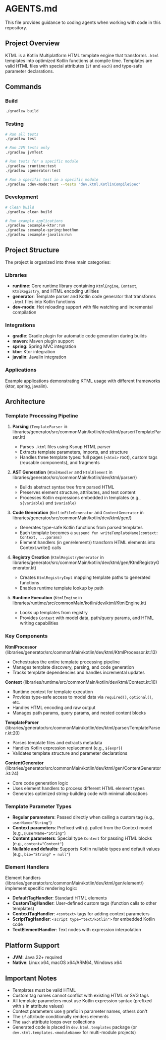 # AGENTS.md

This file provides guidance to coding agents when working with code in this repository.

## Project Overview

KTML is a Kotlin Multiplatform HTML template engine that transforms `.ktml` templates into optimized Kotlin functions at
compile time. Templates are valid HTML files with special attributes (`if` and `each`) and type-safe parameter
declarations.

## Commands

### Build

```bash
./gradlew build
```

### Testing

```bash
# Run all tests
./gradlew test

# Run JVM tests only
./gradlew jvmTest

# Run tests for a specific module
./gradlew :runtime:test
./gradlew :generator:test

# Run a specific test in a specific module
./gradlew :dev-mode:test --tests "dev.ktml.KotlinCompileSpec"
```

### Development

```bash
# Clean build
./gradlew clean build

# Run example applications
./gradlew :example-ktor:run
./gradlew :example-spring:bootRun
./gradlew :example-javalin:run
```

## Project Structure

The project is organized into three main categories:

### Libraries

- **runtime**: Core runtime library containing `KtmlEngine`, `Context`, `KtmlRegistry`, and HTML encoding utilities
- **generator**: Template parser and Kotlin code generator that transforms `.ktml` files into Kotlin functions
- **dev-mode**: Hot reloading support with file watching and incremental compilation

### Integrations

- **gradle**: Gradle plugin for automatic code generation during builds
- **maven**: Maven plugin support
- **spring**: Spring MVC integration
- **ktor**: Ktor integration
- **javalin**: Javalin integration

### Applications

Example applications demonstrating KTML usage with different frameworks (ktor, spring, javalin).

## Architecture

### Template Processing Pipeline

1. **Parsing** (`TemplateParser` in libraries/generator/src/commonMain/kotlin/dev/ktml/parser/TemplateParser.kt)
    - Parses `.ktml` files using Ksoup HTML parser
    - Extracts template parameters, imports, and structure
    - Handles three template types: full pages (`<html>` root), custom tags (reusable components), and fragments

2. **AST Generation** (`HtmlHandler` and `HtmlElement` in libraries/generator/src/commonMain/kotlin/dev/ktml/parser/)
    - Builds abstract syntax tree from parsed HTML
    - Preserves element structure, attributes, and text content
    - Processes Kotlin expressions embedded in templates (e.g., `${variable}` and `$variable`)

3. **Code Generation** (`KotlinFileGenerator` and `ContentGenerator` in
   libraries/generator/src/commonMain/kotlin/dev/ktml/gen/)
    - Generates type-safe Kotlin functions from parsed templates
    - Each template becomes a `suspend fun writeTemplateName(context: Context, ...params)`
    - Element handlers (in gen/element/) transform HTML elements into Context.write() calls

4. **Registry Creation** (`KtmlRegistryGenerator` in
   libraries/generator/src/commonMain/kotlin/dev/ktml/gen/KtmlRegistryGenerator.kt)
    - Creates `KtmlRegistryImpl` mapping template paths to generated functions
    - Enables runtime template lookup by path

5. **Runtime Execution** (`KtmlEngine` in libraries/runtime/src/commonMain/kotlin/dev/ktml/KtmlEngine.kt)
    - Looks up templates from registry
    - Provides `Context` with model data, path/query params, and HTML writing capabilities

### Key Components

**KtmlProcessor** (libraries/generator/src/commonMain/kotlin/dev/ktml/KtmlProcessor.kt:13)

- Orchestrates the entire template processing pipeline
- Manages template discovery, parsing, and code generation
- Tracks template dependencies and handles incremental updates

**Context** (libraries/runtime/src/commonMain/kotlin/dev/ktml/Context.kt:10)

- Runtime context for template execution
- Provides type-safe access to model data via `required()`, `optional()`, etc.
- Handles HTML encoding and raw output
- Manages path params, query params, and nested content blocks

**TemplateParser** (libraries/generator/src/commonMain/kotlin/dev/ktml/parser/TemplateParser.kt:20)

- Parses template files and extracts metadata
- Handles Kotlin expression replacement (e.g., `${expr}`)
- Validates template structure and parameter declarations

**ContentGenerator** (libraries/generator/src/commonMain/kotlin/dev/ktml/gen/ContentGenerator.kt:24)

- Core code generation logic
- Uses element handlers to process different HTML element types
- Generates optimized string-building code with minimal allocations

### Template Parameter Types

- **Regular parameters**: Passed directly when calling a custom tag (e.g., `userName="String"`)
- **Context parameters**: Prefixed with `@`, pulled from the Context model (e.g., `@userName="String"`)
- **Content parameters**: Special type `Content` for passing HTML blocks (e.g., `content="Content"`)
- **Nullable and defaults**: Supports Kotlin nullable types and default values (e.g., `bio="String? = null"`)

### Element Handlers

Element handlers (libraries/generator/src/commonMain/kotlin/dev/ktml/gen/element/) implement specific rendering logic:

- **DefaultTagHandler**: Standard HTML elements
- **CustomTagHandler**: User-defined custom tags (function calls to other templates)
- **ContextTagHandler**: `<context>` tags for adding context parameters
- **ScriptTagHandler**: `<script type="text/kotlin">` for embedded Kotlin code
- **TextElementHandler**: Text nodes with expression interpolation

## Platform Support

- **JVM**: Java 22+ required
- **Native**: Linux x64, macOS x64/ARM64, Windows x64

## Important Notes

- Templates must be valid HTML
- Custom tag names cannot conflict with existing HTML or SVG tags
- All template parameters must use Kotlin expression syntax (prefixed with `$` in attribute values)
- Context parameters use `@` prefix in parameter names, others don't
- The `if` attribute conditionally renders elements
- The `each` attribute loops over collections
- Generated code is placed in `dev.ktml.templates` package (or `dev.ktml.templates.<moduleName>` for multi-module
  projects)

